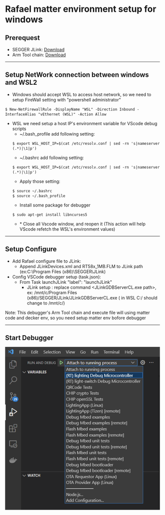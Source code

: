 # Rafael matter environment setup for windows
## Prerequest
- SEGGER JLink: [Download](https://www.segger.com/downloads/jlink/) 
- Arm Tool chain: [Download](https://developer.arm.com/downloads/-/arm-gnu-toolchain-downloads)
---

## Setup NetWork connection between windows and WSL2
- Windows should accept WSL to access host network, so we need to setup FireWall setting with "powershell administrator"
```
$ New-NetFirewallRule -DisplayName "WSL" -Direction Inbound -InterfaceAlias "vEthernet (WSL)" -Action Allow
```
- WSL we need setup a host IP's environment variable for VScode debug scripts
    - ~/.bash_profile add following setting:
    ```
    $ export WSL_HOST_IP=$(cat /etc/resolv.conf | sed -rn 's|nameserver (.*)|\1|p')
    ```
    - ~/.bashrc add following setting:
    ```
    $ export WSL_HOST_IP=$(cat /etc/resolv.conf | sed -rn 's|nameserver (.*)|\1|p')
    ```
    - Apply those setting:
    ```
    $ source ~/.bashrc
    $ source ~/.bash_profile
    ```
    - Install some package for debugger
    ```
    $ sudo apt-get install libncurses5
    ```
    - \* Close all Vscode window, and reopen it (This action will help VScode refetch the WSL's environment values) 
---

## Setup Configure
- Add Rafael configure file to JLink:
    - Append JLinkDevices.xml and RT58x_1MB.FLM to JLink path (ex:C:\Program Files (x86)\SEGGER\JLink)
- Config VSCode debugger setup (task.json):
    - From Task launchJLink "label": "launchJLink" 
        - JLink setup : replace command <JLinkGDBServerCL.exe path>, ex: /mnt/c/Program Files (x86)/SEGGER/JLink/JLinkGDBServerCL.exe ( in WSL C:/ should change to /mnt/c/)
        
Note: This debugger's Arm Tool chain and execute file will using matter code and decker env, so you need setup matter env bofore debugger 

---
## Start Debugger
![Vscode Debugger](./debug.png)
